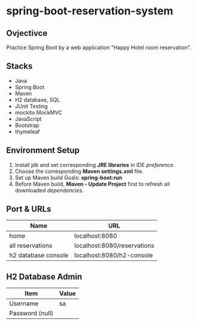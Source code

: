 # spring-boot-reservation-system

## Ovjectivce
Practice Spring Boot by a web application "Happy Hotel room reservation".

## Stacks
* Java
* Spring Boot
* Maven
* H2 database, SQL
* JUnit Testing
* mockito MockMVC
* JavaScript
* Bootstrap
* thymeleaf

## Environment Setup
1. Install jdk and set corresponding **JRE libraries** in IDE *preference*.
2. Choose the corresponding **Maven settings.xml** file.
3. Set up Maven build Goals: **spring-boot:run**
4. Before Maven build, **Maven - Update Project** first to refresh all downloaded *dependencies*.

## Port & URLs
|Name|URL|
|----|---|
|home|localhost:8080|
|all reservations|localhost:8080/reservations|
|h2 database console|localhost:8080/h2-console|

## H2 Database Admin
|Item|Value|
|----|-----|
|Username|sa|
|Password (null)|| 


